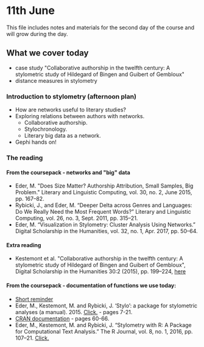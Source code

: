 # 11th June
This file includes notes and materials for the second day of the course and will grow during the day.
## What we cover today
  * case study "Collaborative authorship in the twelfth century: A stylometric study of Hildegard of Bingen and Guibert of Gembloux"
  * distance measures in stylometry
  
  
### Introduction to stylometry (afternoon plan)
* How are networks useful to literary studies?
* Exploring relations between authors with networks.
  * Collaborative authorship.
  * Stylochronology.
  * Literary big data as a network.  
* Gephi hands on!
  
### The reading
#### From the coursepack - networks and "big" data
* Eder, M. "Does Size Matter? Authorship Attribution, Small Samples, Big Problem." Literary and Linguistic Computing, vol. 30, no. 2, June 2015, pp. 167–82.  
* Rybicki, J., and Eder, M. “Deeper Delta across Genres and Languages: Do We Really Need the Most Frequent Words?” Literary and Linguistic Computing, vol. 26, no. 3, Sept. 2011, pp. 315–21.  
* Eder, M. “Visualization in Stylometry: Cluster Analysis Using Networks.” Digital Scholarship in the Humanities, vol. 32, no. 1, Apr. 2017, pp. 50–64.  

#### Extra reading
* Kestemont et al. "Collaborative authorship in the twelfth century: A stylometric study of Hildegard of Bingen and Guibert of Gembloux", Digital Scholarship in the Humanities 30:2 (2015), pp. 199–224, [here](https://academic.oup.com/dsh/article/30/2/199/389065)

#### From the coursepack - documentation of functions we use today:
* [Short reminder](https://computationalstylistics.github.io/stylo_nutshell/#running-stylo)
* Eder, M., Kestemont, M. and Rybicki, J. ‘Stylo’: a package for stylometric analyses (a manual). 2015. [Click.](https://sites.google.com/site/computationalstylistics/stylo/stylo_howto.pdf?attredirects=1) - pages 7-21.
* [CRAN documentation](https://cran.r-project.org/web/packages/stylo/stylo.pdf) - pages 60-66.
* Eder, M., Kestemont, M. and Rybicki, J. “Stylometry with R: A Package for Computational Text Analysis.” The R Journal, vol. 8, no. 1, 2016, pp. 107–21. [Click.](https://journal.r-project.org/archive/2016/RJ-2016-007/RJ-2016-007.pdf) 


